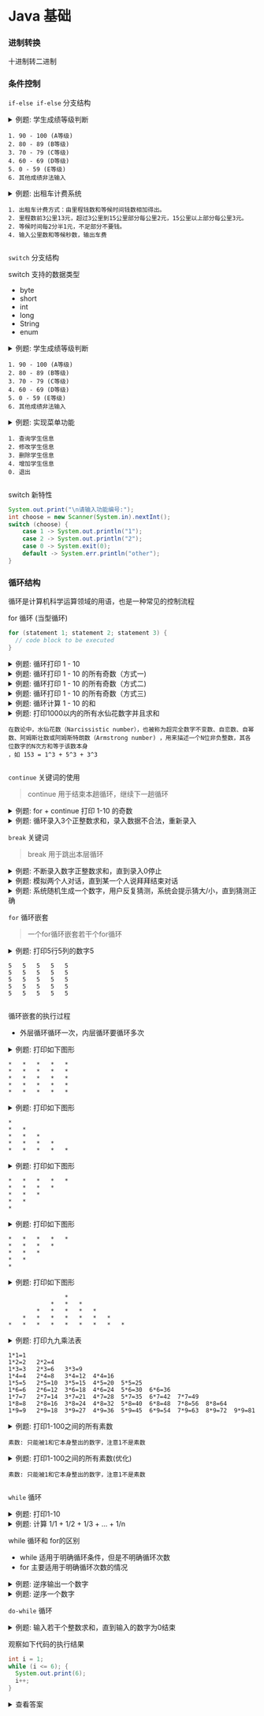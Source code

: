 # Java 基础

### 进制转换

十进制转二进制

### 条件控制

`if-else if-else` 分支结构

<details>
<summary>例题: 学生成绩等级判断<br/>

```
1. 90 - 100 (A等级)
2. 80 - 89 (B等级)
3. 70 - 79 (C等级)
4. 60 - 69 (D等级)
5. 0 - 59 (E等级)
6. 其他成绩非法输入
```
</summary>

``` java
System.out.print("请输入学生的成绩:");
Scanner sc = new Scanner(System.in);
int score = sc.nextInt();
if (score > 100 || score < 0) {
    System.err.println("成绩有误");
} else if (score >= 90) {
    System.out.println("A等级");
} else if (score >= 80) {
    System.out.println("B等级");
} else if (score >= 70) {
    System.out.println("C等级");
} else if (score >= 60) {
    System.out.println("D等级");
} else {
    System.out.println("E等级");
} 
```
</details>

<details>
<summary>例题: 出租车计费系统<br/>

``` 
1. 出租车计费方式：由里程钱数和等候时间钱数相加得出。
2. 里程数前3公里13元，超过3公里到15公里部分每公里2元，15公里以上部分每公里3元。
2. 等候时间每2分半1元，不足部分不要钱。
4. 输入公里数和等候秒数，输出车费
```
</summary>

``` java
System.out.print("请输入里程数(km):");
Scanner sc = new Scanner(System.in);
int km = sc.nextInt();
System.out.print("请输入等待时间(秒):");
int second = sc.nextInt();
int cost;
if (km <= 3) {
    cost = 13;
} else if (km <= 15) {
    cost = 13 + (km - 3) * 2;
} else {
    cost = 13 + (15 - 3) * 2 + (km - 15) * 3;
}
cost = cost + second / 150;
System.out.println("总需要支付:" + cost + "元");
```
</details>

`switch` 分支结构

switch 支持的数据类型
* byte
* short
* int 
* long
* String
* enum

<details>
<summary>例题: 学生成绩等级判断<br/>

```
1. 90 - 100 (A等级)
2. 80 - 89 (B等级)
3. 70 - 79 (C等级)
4. 60 - 69 (D等级)
5. 0 - 59 (E等级)
6. 其他成绩非法输入
```
</summary>

``` java
System.out.print("请输入学生的成绩:");
Scanner sc = new Scanner(System.in);
int score = sc.nextInt();

if (score >= 0 && score <= 100) {
    char level;
    switch (score / 10) {
    case 10:
    case 9:
        level = 'A';
        break;
    case 8:
        level = 'B';
        break;
    case 7:
        level = 'C';
    case 6:
        level = 'D';
        break;
    default:
        level = 'E';
        break;
    }
    System.out.println("等级" + level);
} else {
    System.err.println("成绩不合法");
}
```
</details>

<details>
<summary>例题: 实现菜单功能<br/>

```
1. 查询学生信息
2. 修改学生信息
3. 删除学生信息
4. 增加学生信息
0. 退出
```
</summary>

``` java
System.out.println("\t学生管理系统");
System.out.println("1.查询学生信息");
System.out.println("2.修改学生信息");
System.out.println("3.删除学生信息");
System.out.println("4.增加学生信息");
System.out.println("0.退出");

System.out.print("\n请输入功能编号:");
int choose = new Scanner(System.in).nextInt();

switch (choose) {
    case 1:
    System.out.println("进入了查询学生信息");
    break;
    case 2:
    System.out.println("进入修改学生信息");
    break;
    case 3:
    System.out.println("进入删除学生信息");
    break;
    case 4:
    System.out.println("进入增加学生信息");
    break;
    case 0:
    System.exit(0);
    default:
    System.err.println("编号有误");
    break;
}
```
</details>

switch 新特性
``` java
System.out.print("\n请输入功能编号:");
int choose = new Scanner(System.in).nextInt();
switch (choose) {
    case 1 -> System.out.println("1");
    case 2 -> System.out.println("2");
    case 0 -> System.exit(0);
    default -> System.err.println("other");
}
```

### 循环结构
循环是计算机科学运算领域的用语，也是一种常见的控制流程

for 循环 (当型循环)
``` java
for (statement 1; statement 2; statement 3) {
  // code block to be executed
}
```

<details>
<summary>例题: 循环打印 1 - 10
</summary>

``` java
for (int i = 1; i <= 10; ++i) {
    System.out.print(i + "\t");
}
```
</details>

<details>
<summary>例题: 循环打印 1 - 10 的所有奇数（方式一)
</summary>

``` java
for (int i = 1; i <= 10; ++i) {
    if (i % 2 == 1) {
        System.out.print(i + "\t");
    }
}
```
</details>

<details>
<summary>例题: 循环打印 1 - 10 的所有奇数（方式二)
</summary>

``` java
for (int i = 1; i <= 10; i += 2) {
    System.out.print(i + "\t");
}
```
</details>

<details>
<summary>例题: 循环打印 1 - 10 的所有奇数（方式三)
</summary>

``` java
for (int i = 1; i <= 5; ++i) {
    int item = 2 * i - 1;
    System.out.print(item + "\t");
}
```
</details>

<details>
<summary>例题: 循环计算 1 - 10 的和
</summary>

``` java
int sum = 0;
for (int i = 1; i <= 10; ++i) {
    sum += i;
}
System.out.println("1-10的和是" + sum);
```
</details>

<details>
<summary>例题: 打印1000以内的所有水仙花数字并且求和<br/>

```
在数论中，水仙花数（Narcissistic number），也被称为超完全数字不变数、自恋数、自幂数、阿姆斯壮数或阿姆斯特朗数（Armstrong number) ，用来描述一个N位非负整数，其各位数字的N次方和等于该数本身
，如 153 = 1^3 + 5^3 + 3^3
```
</summary>

``` java
int sum = 0;
for (int i = 100; i <= 999; ++i) {
    int a = i / 100; //计算百位
    int b = i / 10 % 10; //计算十位
    int c = i % 10; //计算个位
    if (a * a * a + b * b * b + c * c * c == i) {
        System.out.print(i + "\t");
        sum += i;
    }
}
System.out.println("\n水仙花数字之和是" + sum);
```
</details>

`continue` 关键词的使用
> continue 用于结束本趟循环，继续下一趟循环


<details>
<summary>例题: for + continue 打印 1-10 的奇数<br/>
</summary>

``` java
for (int i = 1; i <= 10; ++i) {
    if (i % 2 == 0) {
    continue;
    }
    System.out.print(i + "\t");
}
```
</details>

<details>
<summary>例题: 循环录入3个正整数求和，录入数据不合法，重新录入<br/>
</summary>

``` java
Scanner scanner = new Scanner(System.in);
int sum = 0;
for (int i = 1; i <= 3; ++i) {
    System.out.print("请输入第" + i + "个数:");
    int number = scanner.nextInt();
    if (number <= 0) {
        System.err.println("您输入的数字不是正整数，请重新录入");
        i--;
        continue;
    }
    sum += number;
}
System.out.println("三个正整数之和是" + sum);
```
</details>

`break` 关键词
> break 用于跳出本层循环

<details>
<summary>例题: 不断录入数字正整数求和，直到录入0停止<br/>
</summary>

``` java
Scanner scanner = new Scanner(System.in);
int sum = 0;
for (; ; ) {
    System.out.print("请输入一个数字:");
    int number = scanner.nextInt();
    if (number == 0) {
        break;
    }
    sum += number;
}
System.out.println("所有数字的和" + sum);
```
</details>

<details>
<summary>例题: 模拟两个人对话，直到某一个人说拜拜结束对话<br/>
</summary>

``` java
Scanner scanner = new Scanner(System.in);
boolean flag = true;
String firstPerson = "张三";
String secondPerson = "李四";
for (; ; ) {
    String prompt = (flag ? firstPerson : secondPerson) + ":";
    System.out.print(prompt);
    String words = scanner.nextLine();
    System.out.println(prompt + words);
    if ("拜拜".equals(words)) {
        break;
    }
    flag = !flag;
}
System.out.println("聊天结束");
```
</details>

<details>
<summary>例题: 系统随机生成一个数字，用户反复猜测，系统会提示猜大/小，直到猜测正确<br/>
</summary>

``` java
Random random = new Random();
int randomNumber = random.nextInt(100) + 1; //生成1-100之间的数字
System.out.print("系统已经为您随机生成了一个数字，请开始猜测:");
Scanner scanner = new Scanner(System.in);
int count = 0; //统计猜测的数量
for (; ; ) {
    int guessNumber = scanner.nextInt();
    count++;
    if (guessNumber < randomNumber) {
        System.out.print("猜测小了，请重新猜测:");
    } else if (guessNumber > randomNumber) {
        System.out.print("猜测大了，请重新猜测:");
    } else {
        System.out.println("恭喜您，猜对啦!");
        break;
    }
}
System.out.println("您共猜测了" + count + "次");
```
</details>

`for` 循环嵌套
> 一个for循环嵌套若干个for循环

<details>
<summary>例题: 打印5行5列的数字5<br/>

```
5	5	5	5	5
5	5	5	5	5
5	5	5	5	5
5	5	5	5	5
5	5	5	5	5
```
</summary>

``` java
for (int i = 1; i <= 5; ++i) {
    for (int j = 1; j <= 5; j++) {
        System.out.print(5 + "\t");
    }
    System.out.println();
}
```
</details>

循环嵌套的执行过程
* 外层循环循环一次，内层循环要循环多次


<details>
<summary>例题: 打印如下图形<br/>

```
*	*	*	*	*
*	*	*	*	*
*	*	*	*	*
*	*	*	*	*
*	*	*	*	*
```
</summary>

``` java
for (int i = 1; i <= 5; ++i) {
    for (int j = 1; j <= 5; ++j) {
        System.out.print('*' + "\t");
    }
    System.out.println();
}
```
</details>

<details>
<summary>例题: 打印如下图形<br/>

```
*	
*	*	
*	*	*	
*	*	*	*	
*	*	*	*	*
```
</summary>

``` java
for (int i = 1; i <= 5; ++i) {
  for (int j = 1; j <= i; ++j) {
    System.out.print('*' + "\t");
  }
  System.out.println();
}
```
</details>

<details>
<summary>例题: 打印如下图形<br/>

```
*	*	*	*	*	
*	*	*	*	
*	*	*	
*	*	
*
```
</summary>

``` java
for (int i = 5; i >= 1; --i) {
  for (int j = 1; j <= i; ++j) {
    System.out.print('*' + "\t");
  }
  System.out.println();
}
```
</details>

<details>
<summary>例题: 打印如下图形<br/>

```
*	*	*	*	*	
*	*	*	*	
*	*	*	
*	*	
*
```
</summary>

``` java
for (int i = 1; i <= 5; ++i) {
  for (int j = 1; j < i; j++) {
    System.out.print('\t');
  }
  for (int k = 1; k <= 6 - i; ++k) {
    System.out.print("*\t");
  }
  System.out.println();
}
```
</details>

<details>
<summary>例题: 打印如下图形<br/>

```
				*	
			*	*	*	
		*	*	*	*	*	
	*	*	*	*	*	*	*	
*	*	*	*	*	*	*	*	*
```
</summary>

``` java
for (int i = 1; i <= 5; ++i) {
  for (int j = 1; j <= 5 - i; j++) {
    System.out.print('\t');
  }
  for (int k = 1; k <= 2 * i - 1; ++k) {
    System.out.print("*\t");
  }
  System.out.println();
}
```
</details>

<details>
<summary>例题: 打印九九乘法表<br/>

```
1*1=1	
1*2=2	2*2=4	
1*3=3	2*3=6	3*3=9	
1*4=4	2*4=8	3*4=12	4*4=16	
1*5=5	2*5=10	3*5=15	4*5=20	5*5=25	
1*6=6	2*6=12	3*6=18	4*6=24	5*6=30	6*6=36	
1*7=7	2*7=14	3*7=21	4*7=28	5*7=35	6*7=42	7*7=49	
1*8=8	2*8=16	3*8=24	4*8=32	5*8=40	6*8=48	7*8=56	8*8=64	
1*9=9	2*9=18	3*9=27	4*9=36	5*9=45	6*9=54	7*9=63	8*9=72	9*9=81
```
</summary>

``` java
for (int i = 1; i <= 9; ++i) {
  for (int j = 1; j <= i; ++j) {
    System.out.print(j + "*" + i + "=" + j * i + "\t");
  }
  System.out.println();
}
```
</details>

<details>
<summary>例题: 打印1-100之间的所有素数<br/>

```
素数: 只能被1和它本身整出的数字，注意1不是素数
```
</summary>

``` java
System.out.println("1-100之间的所有素数如下:");
for (int i = 1; i <= 100; ++i) {
  if (i == 1) {
    continue;
  }
  boolean isPrimer = true;
  for (int j = 2; j < i; ++j) {
    if (i % j == 0) {
      isPrimer = false;
      break;
    }
  }
  if (isPrimer) {
    System.out.print(i + "\t");
  }
}
```
</details>

<details>
<summary>例题: 打印1-100之间的所有素数(优化)<br/>

```
素数: 只能被1和它本身整出的数字，注意1不是素数
```
</summary>

``` java
System.out.println("1-100之间的所有素数如下:");
for (int i = 1; i <= 100; ++i) {
  if (i == 1) {
    continue;
  }
  boolean isPrimer = true;
  for (int j = 2; j <= Math.sqrt(i); ++j) {
    if (i % j == 0) {
      isPrimer = false;
      break;
    }
  }
  if (isPrimer) {
    System.out.print(i + "\t");
  }
}
```
</details>

`while` 循环

<details>
<summary>例题: 打印1-10<br/>
</summary>

``` java
int i = 1;
while (i <= 10) {
  System.out.print(i + "\t");
  i++;
}
```
</details>

<details>
<summary>例题: 计算 1/1 + 1/2 + 1/3 + ... + 1/n<br/>
</summary>

``` java
System.out.print("请输入项数n:");
int n = new Scanner(System.in).nextInt();
double sum = 0;
int i = 1;
while (i <= n) {
  sum += 1.0 / i;
  i++;
}
System.out.println("数列前" + n + "项之和是" + sum);
```
</details>

while 循环和 for的区别
* while 适用于明确循环条件，但是不明确循环次数
* for 主要适用于明确循环次数的情况

<details>
<summary>例题: 逆序输出一个数字<br/>
</summary>

``` java
System.out.print("请输入一个数字:");
Scanner scanner = new Scanner(System.in);
int number = scanner.nextInt();
number = number < 0 ?  -number :number; //求绝对值
while (number != 0) {
  int remainder = number % 10;
  System.out.print(remainder);
  number /= 10;
}
```
</details>

<details>
<summary>例题: 逆序一个数字<br/>
</summary>

``` java
System.out.print("请输入一个数字:");
Scanner scanner = new Scanner(System.in);
int number = scanner.nextInt();
boolean isNegative = number < 0;
number = isNegative ?  -number :number; //求绝对值
int reversedNumber = 0;
int temp = number;
while (temp != 0) {
  int remainder = temp % 10;
  reversedNumber = reversedNumber * 10 + remainder;
  temp /= 10;
}
reversedNumber = isNegative ? -reversedNumber : reversedNumber;
System.out.println("数字" + number + "逆序后的结果为" + reversedNumber);
```
</details>

`do-while` 循环 

<details>
<summary>例题: 输入若干个整数求和，直到输入的数字为0结束<br/>
</summary>

``` java
Scanner scanner = new Scanner(System.in);
int sum = 0;
int number;
do {
  System.out.print("请输入一个数字:");
  number = scanner.nextInt();
  sum = sum + number;
} while (number != 0);
System.out.println("若干个数字之和是" + sum);
```
</details>

观察如下代码的执行结果
``` java
int i = 1;
while (i <= 6); {
  System.out.print(6);
  i++;
}
```

<details>
<summary>查看答案<br/>
</summary>
死循环
</details>





